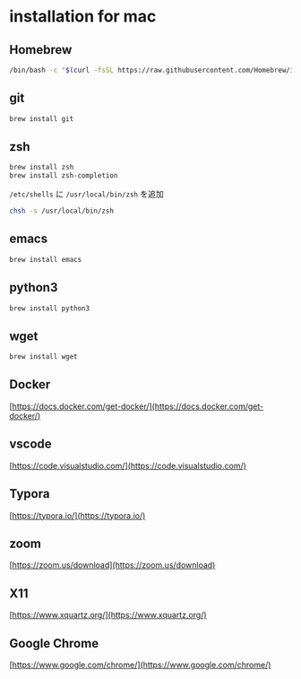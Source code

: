 # installation for mac

## Homebrew
```sh
/bin/bash -c "$(curl -fsSL https://raw.githubusercontent.com/Homebrew/install/master/install.sh)"
```

## git
```sh
brew install git
```

## zsh
```sh
brew install zsh
brew install zsh-completion
```
`/etc/shells` に `/usr/local/bin/zsh` を追加
```sh
chsh -s /usr/local/bin/zsh
```

## emacs
```sh
brew install emacs
```

## python3
```sh
brew install python3
```

## wget
```sh
brew install wget
```

## Docker
[https://docs.docker.com/get-docker/](https://docs.docker.com/get-docker/)

## vscode
[https://code.visualstudio.com/](https://code.visualstudio.com/)

## Typora
[https://typora.io/](https://typora.io/)

## zoom
[https://zoom.us/download](https://zoom.us/download)

## X11
[https://www.xquartz.org/](https://www.xquartz.org/)

## Google Chrome
[https://www.google.com/chrome/](https://www.google.com/chrome/)
